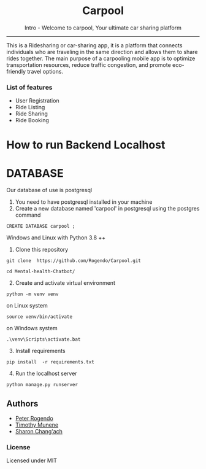 

<h1 align="center">Carpool</h1>

<p align="center"> Intro - Welcome to carpool, Your ultimate car sharing platform</p>

<hr/>

<p> This is a Ridesharing or car-sharing app, it is a platform that connects individuals who are traveling in the same direction and allows them to share rides together. The main purpose of a carpooling mobile app is to optimize transportation resources, reduce traffic congestion, and promote eco-friendly travel options.</p>
<h3> List of features </h3>

<ul>
  <li>User Registration</li>  
  <li>Ride Listing</li>
  <li>Ride Sharing</li>
  <li>Ride Booking</li>
</ul>



# How to run Backend Localhost
# DATABASE
Our database of use is postgresql
1. You need to have postgresql installed in your machine
2. Create a new database named 'carpool' in postgresql using the postgres command 
```
CREATE DATABASE carpool ;
```

Windows and Linux with Python 3.8 ++

1. Clone this repository

```
git clone  https://github.com/Rogendo/Carpool.git
```
```
cd Mental-health-Chatbot/
```

2. Create and activate virtual environment 

```
python -m venv venv
```
on Linux system
```
source venv/bin/activate
```
on Windows system
```
.\venv\Scripts\activate.bat
```
3. Install requirements

```
pip install  -r requirements.txt
```

4. Run the localhost  server
```
python manage.py runserver

```

## Authors

- [Peter Rogendo](https://www.github.com/Rogendo)
- [Timothy Munene](https://github.com/Tim-mune)
- [Sharon Chang'ach](https://github.com/changach-3000)

<h3>License</h3>

Licensed under MIT
